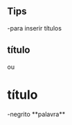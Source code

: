 ## Tips 
-para inserir títulos
<!-- Your Coment -->
## título
ou
<h1> título </h1>
-negrito
**palavra**


